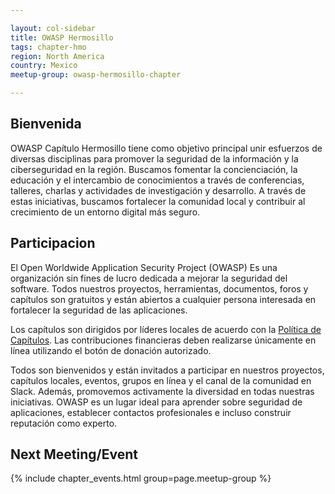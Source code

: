 ```yaml
---

layout: col-sidebar
title: OWASP Hermosillo
tags: chapter-hmo
region: North America
country: Mexico
meetup-group: owasp-hermosillo-chapter

---
```


## Bienvenida
OWASP Capítulo Hermosillo tiene como objetivo principal unir esfuerzos de diversas disciplinas para promover la seguridad de la información y la ciberseguridad en la región. Buscamos fomentar la concienciación, la educación y el intercambio de conocimientos a través de conferencias, talleres, charlas y actividades de investigación y desarrollo. A través de estas iniciativas, buscamos fortalecer la comunidad local y contribuir al crecimiento de un entorno digital más seguro. 

## Participacion
El Open Worldwide Application Security Project (OWASP) Es una organización sin fines de lucro dedicada a mejorar la seguridad del software. Todos nuestros proyectos, herramientas, documentos, foros y capítulos son gratuitos y están abiertos a cualquier persona interesada en fortalecer la seguridad de las aplicaciones.

Los capítulos son dirigidos por líderes locales de acuerdo con la [Política de Capítulos](/www-policy/operational/chapters). Las contribuciones financieras deben realizarse únicamente en línea utilizando el botón de donación autorizado.

Todos son bienvenidos y están invitados a participar en nuestros proyectos, capítulos locales, eventos, grupos en línea y el canal de la comunidad en Slack. Además, promovemos activamente la diversidad en todas nuestras iniciativas. OWASP es un lugar ideal para aprender sobre seguridad de aplicaciones, establecer contactos profesionales e incluso construir reputación como experto.

Next Meeting/Event <!-- You should keep this section as it will populate your meetup events -->
---------------------
{% include chapter_events.html group=page.meetup-group %}
